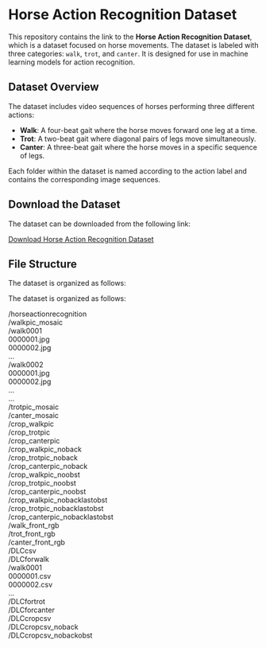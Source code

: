 # Horse Action Recognition Dataset

This repository contains the link to the **Horse Action Recognition Dataset**, which is a dataset focused on horse movements. The dataset is labeled with three categories: `walk`, `trot`, and `canter`. It is designed for use in machine learning models for action recognition.

## Dataset Overview

The dataset includes video sequences of horses performing three different actions:

- **Walk**: A four-beat gait where the horse moves forward one leg at a time.
- **Trot**: A two-beat gait where diagonal pairs of legs move simultaneously.
- **Canter**: A three-beat gait where the horse moves in a specific sequence of legs.

Each folder within the dataset is named according to the action label and contains the corresponding image sequences.

## Download the Dataset

The dataset can be downloaded from the following link:

[Download Horse Action Recognition Dataset](https://keio.box.com/s/dbxcdlhe4a6ugibur7hse12anyslcr65)

## File Structure

The dataset is organized as follows:

The dataset is organized as follows:

/horseactionrecognition  
    /walkpic_mosaic  
        /walk0001  
            0000001.jpg  
            0000002.jpg  
            ...  
        /walk0002  
            0000001.jpg  
            0000002.jpg  
            ...  
        ...  
    /trotpic_mosaic  
    /canter_mosaic  
    /crop_walkpic  
    /crop_trotpic  
    /crop_canterpic  
    /crop_walkpic_noback  
    /crop_trotpic_noback  
    /crop_canterpic_noback  
    /crop_walkpic_noobst  
    /crop_trotpic_noobst  
    /crop_canterpic_noobst  
    /crop_walkpic_nobacklastobst  
    /crop_trotpic_nobacklastobst  
    /crop_canterpic_nobacklastobst  
    /walk_front_rgb  
    /trot_front_rgb  
    /canter_front_rgb  
    /DLCcsv  
        /DLCforwalk  
            /walk0001  
                0000001.csv  
                0000002.csv  
                ...  
        /DLCfortrot  
        /DLCforcanter  
    /DLCcropcsv  
    /DLCcropcsv_noback  
    /DLCcropcsv_nobackobst


